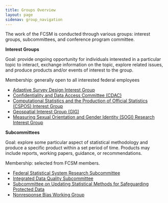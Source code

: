 ```yaml
---
title: Groups Overview
layout: page
sidenav: group_navigation
---
```

<p>The work of the FCSM is conducted through various groups:  interest groups, subcommittees, and conference program committee.</p>

<p><b><a id="interestgroups"></a>Interest Groups</b></p>
<p>Goal:  provide ongoing opportunity for individuals interested in a particular topic to interact, exchange information on the topic, explore related issues, and produce products and/or events of interest to the group.</p>

<p>Membership: generally open to all interested federal employees </p>

<ul>
	<li><a href="{{site.baseurl}}/groups/adig/">Adaptive Survey Design Interest Group </a></li>
  <li><a href="{{site.baseurl}}/groups/cdac/">Confidentiality and Data Access Committee (CDAC)</a></li>
  <li><a href="{{site.baseurl}}/groups/cspos/">Computational Statistics and the Production of Official Statistics (CSPOS) Interest Group</a></li>
	<li><a href="{{site.baseurl}}/groups/gig/">Geospatial Interest Group (GIG)</a></li>
  <li><a href="{{site.baseurl}}/groups/sogi/">Measuring Sexual Orientation and Gender Identity (SOGI) Research Interest Group</a></li>
</ul>

<p><b><a ID="subcommittees"></a>Subcommittees</b></p>

<p>Goal:  explore some particular aspect of statistical methodology and produce a specific product within a set period of time.  Products may include reports, working papers, guidance, or recommendations. </p>

<p>Membership: selected from FCSM members. </p>

<ul>
  <li><a href="{{site.baseurl}}/groups/fssr-subcommittee/">Federal Statistical System Research Subcommittee</a></li>
  <li><a href="{{site.baseurl}}/groups/data-quality/">Integrated Data Quality Subcommittee</a></li>
  <li><a href="{{site.baseurl}}/groups/data-safeguards">Subcommittee on Updating Statistical Methods for Safeguarding Protected Data</a></li>
  <li><a href="{{site.baseurl}}/groups/nonresponse-bias">Nonresponse Bias Working Group</a></li>
</ul>